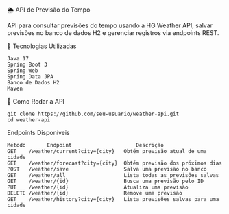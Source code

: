 🌦️ API de Previsão do Tempo

API para consultar previsões do tempo usando a HG Weather API, salvar previsões no banco de dados H2 e gerenciar registros via endpoints REST.

📌 Tecnologias Utilizadas

    Java 17
    Spring Boot 3
    Spring Web
    Spring Data JPA
    Banco de Dados H2
    Maven

🚀 Como Rodar a API 

    git clone https://github.com/seu-usuario/weather-api.git
    cd weather-api

Endpoints Disponíveis

    Método	     Endpoint	                  Descrição
    GET	   /weather/current?city={city}	  Obtém previsão atual de uma cidade
    GET	   /weather/forecast?city={city}  Obtém previsão dos próximos dias
    POST   /weather/save	              Salva uma previsão no banco
    GET	   /weather/all	                  Lista todas as previsões salvas
    GET	   /weather/{id}	              Busca uma previsão pelo ID
    PUT	   /weather/{id}	              Atualiza uma previsão
    DELETE /weather/{id}	              Remove uma previsão
    GET	   /weather/history?city={city}	  Lista previsões salvas para uma cidade
